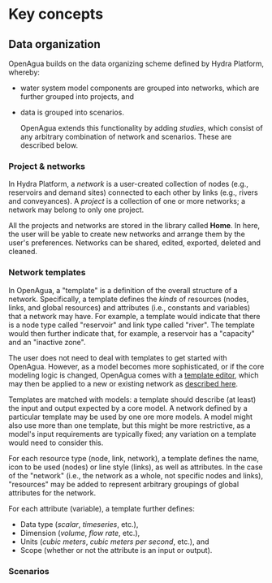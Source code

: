 # Key concepts

## Data organization

OpenAgua builds on the data organizing scheme defined by Hydra Platform, whereby:

* water system model components are grouped into networks, which are further grouped into projects, and
* data is grouped into scenarios.

  OpenAgua extends this functionality by adding _studies_, which consist of any arbitrary combination of network and scenarios. These are described below.

### Project & networks

In Hydra Platform, a _network_ is a user-created collection of nodes \(e.g., reservoirs and demand sites\) connected to each other by links \(e.g., rivers and conveyances\). A _project_ is a collection of one or more networks; a network may belong to only one project.

All the projects and networks are stored in the library called **Home**. In here, the user will be yable to create new networks and arrange them by the user's preferences. Networks can be shared, edited, exported, deleted and cleaned.

### Network templates

In OpenAgua, a "template" is a definition of the overall structure of a network. Specifically, a template defines the _kinds_ of resources \(nodes, links, and global resources\) and attributes \(i.e., constants and variables\) that a network may have. For example, a template would indicate that there is a node type called "reservoir" and link type called "river". The template would then further indicate that, for example, a reservoir has a "capacity" and an "inactive zone".

The user does not need to deal with templates to get started with OpenAgua. However, as a model becomes more sophisticated, or if the core modeling logic is changed, OpenAgua comes with a [template editor](https://github.com/openagua/openagua-documentation/tree/f19ba5dcd6e831142525f48888c806f2925f6afe/user-guide/setting-up-model/README.md#define-the-model-template), which may then be applied to a new or existing network as [described here](https://github.com/openagua/openagua-documentation/tree/f19ba5dcd6e831142525f48888c806f2925f6afe/user-guide/setting-up-model/README.md#createedit-networks).

Templates are matched with models: a template should describe \(at least\) the input and output expected by a core model. A network defined by a particular template may be used by one ore more models. A model might also use more than one template, but this might be more restrictive, as a model's input requirements are typically fixed; any variation on a template would need to consider this.

For each resource type \(node, link, network\), a template defines the name, icon to be used \(nodes\) or line style \(links\), as well as attributes. In the case of the "network" \(i.e., the network as a whole, not specific nodes and links\), "resources" may be added to represent arbitrary groupings of global attributes for the network.

For each attribute \(variable\), a template further defines:

* Data type \(_scalar_, _timeseries_, etc.\),
* Dimension \(_volume_, _flow rate_, etc.\),
* Units \(_cubic meters_, _cubic meters per second_, etc.\), and
* Scope \(whether or not the attribute is an input or output\).

### Scenarios


